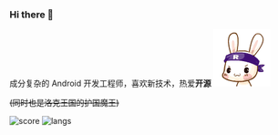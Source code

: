 ### Hi there 👋

成分复杂的 Android 开发工程师，喜欢新技术，热爱**开源**  ![intro](./3.gif)

~~(同时也是洛克王国的护国魔王)~~


![score](https://github-readme-stats.vercel.app/api?username=taxeric&show_icons=true&theme=radical)
![langs](https://github-readme-stats.vercel.app/api/top-langs/?username=taxeric&layout=compact&langs_count=10)
